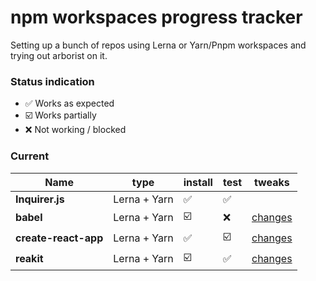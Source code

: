# npm workspaces progress tracker

Setting up a bunch of repos using Lerna or Yarn/Pnpm workspaces and trying out arborist on it.

### Status indication
- :white_check_mark: Works as expected
- :ballot_box_with_check: Works partially
- :x: Not working / blocked

### Current

|   Name                |   type        |   install                     |   test                |   tweaks  |
|-----------------------|---------------|-------------------------------|-----------------------|-----------|
| **Inquirer.js**       | Lerna + Yarn  | :white_check_mark:            | :white_check_mark:        |           |
| **babel**             | Lerna + Yarn  | :ballot_box_with_check:       | :x:                       | [changes](https://github.com/ruyadorno/babel/commit/27d036f8414328d9bc8a7f6d295463f7bad96b34)   |
| **create-react-app**  | Lerna + Yarn  | :white_check_mark:            | :ballot_box_with_check:   | [changes](https://github.com/ruyadorno/create-react-app/commit/ce58c221b668cb036a515a1dd6da62f21cb829e7)   |
| **reakit**            | Lerna + Yarn  | :ballot_box_with_check:       | :white_check_mark:        | [changes](https://github.com/ruyadorno/reakit/commit/3257e49f1a83b89d87f0176a9ebabd19d7bd529a)   |
